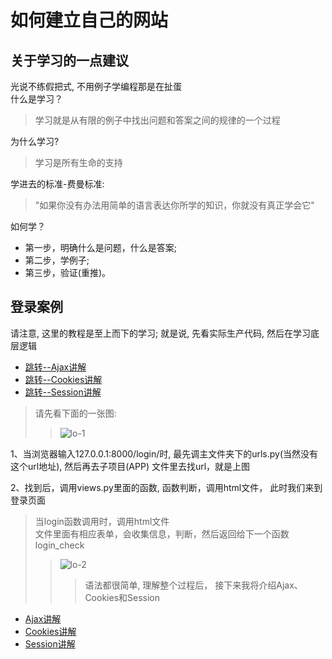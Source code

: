 如何建立自己的网站    
====
 
## 关于学习的一点建议    
光说不练假把式, 不用例子学编程那是在扯蛋    
什么是学习？   
> 学习就是从有限的例子中找出问题和答案之间的规律的一个过程     
 
为什么学习?    
> 学习是所有生命的支持    
 
学进去的标准-费曼标准:    
> "如果你没有办法用简单的语言表达你所学的知识，你就没有真正学会它"  
  
如何学？    
* 第一步，明确什么是问题，什么是答案;    
* 第二步，学例子;    
* 第三步，验证(重推)。  


## 登录案例  
请注意, 这里的教程是至上而下的学习; 就是说, 先看实际生产代码, 然后在学习底层逻辑    
- [跳转--Ajax讲解]()    
- [跳转--Cookies讲解]()   
- [跳转--Session讲解]()    
  
> 请先看下面的一张图:  
>> ![lo-1](https://github.com/KissMyLady/Django/blob/master/Img/Ajax_Session/lo-1.jpg)  
  
1、当浏览器输入127.0.0.1:8000/login/时, 最先调主文件夹下的urls.py(当然没有这个url地址), 然后再去子项目(APP)  文件里去找url，就是上图  
  
2、找到后，调用views.py里面的函数, 函数判断，调用html文件， 此时我们来到登录页面    
> 当login函数调用时，调用html文件    
> 文件里面有相应表单，会收集信息，判断，然后返回给下一个函数login_check     
>> ![lo-2](https://github.com/KissMyLady/Django/blob/master/Img/Ajax_Session/lo-1.jpg)    
>>  
>>> 语法都很简单, 理解整个过程后， 接下来我将介绍Ajax、Cookies和Session     
  
- [Ajax讲解]()     
- [Cookies讲解]()    
- [Session讲解]()  


